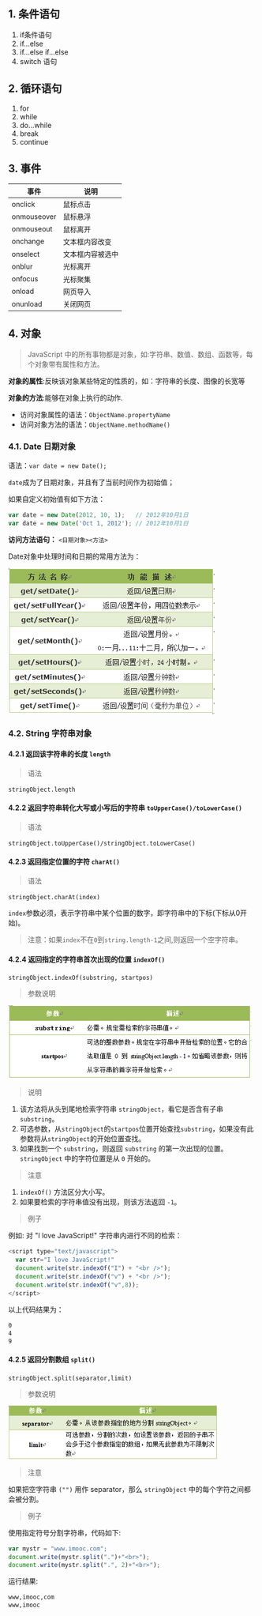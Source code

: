 ## 1. 条件语句
1. if条件语句
2. if...else
3. if...else if...else
4. switch 语句

## 2. 循环语句
1. for
2. while
3. do...while
4. break
5. continue

## 3. 事件
| 事件 | 说明 |
|---------|---------|
| onclick | 鼠标点击 |
| onmouseover | 鼠标悬浮 |
| onmouseout | 鼠标离开 |
| onchange | 文本框内容改变 |
| onselect | 文本框内容被选中 |
| onblur | 光标离开 |
| onfocus | 光标聚集 |
| onload | 网页导入 |
| onunload | 关闭网页 |

## 4. 对象
> JavaScript 中的所有事物都是对象，如:字符串、数值、数组、函数等，每个对象带有属性和方法。

**对象的属性**:反映该对象某些特定的性质的，如：字符串的长度、图像的长宽等

**对象的方法**:能够在对象上执行的动作.

* 访问对象属性的语法：`ObjectName.propertyName`
* 访问对象方法的语法：`ObjectName.methodName()`

### 4.1. Date 日期对象

语法：`var date = new Date();`

`date`成为了日期对象，并且有了当前时间作为初始值；

如果自定义初始值有如下方法：

```js
var date = new Date(2012, 10, 1);	// 2012年10月1日
var date = new Date('Oct 1, 2012'); // 2012年10月1日
```

**访问方法语句：** `<日期对象><方法>`

Date对象中处理时间和日期的常用方法为：

![Date对象处理方法](./data.png)

### 4.2. String 字符串对象

#### 4.2.1 返回该字符串的长度 `length`

> 语法

`stringObject.length`

#### 4.2.2 返回字符串转化大写或小写后的字符串 `toUpperCase()/toLowerCase()`

> 语法

`stringObject.toUpperCase()/stringObject.toLowerCase()` 

#### 4.2.3 返回指定位置的字符 `charAt()`

> 语法

`stringObject.charAt(index)`

`index`参数必须，表示字符串中某个位置的数字，即字符串中的下标(下标从0开始)。

> 注意：如果`index`不在`0`到`string.length-1`之间,则返回一个空字符串。

#### 4.2.4 返回指定的字符串首次出现的位置 `indexOf()`

`stringObject.indexOf(substring, startpos)`

> 参数说明

![indexof()](./indexof.png)

> 说明

1. 该方法将从头到尾地检索字符串 `stringObject`，看它是否含有子串 `substring`。
2. 可选参数，从`stringObject`的`startpos`位置开始查找`substring`，如果没有此参数将从`stringObject`的开始位置查找。
3. 如果找到一个 `substring`，则返回 `substring` 的第一次出现的位置。`stringObject` 中的字符位置是从 `0` 开始的。

> 注意

1. `indexOf()` 方法区分大小写。
2. 如果要检索的字符串值没有出现，则该方法返回 `-1`。

> 例子

例如: 对 "I love JavaScript!" 字符串内进行不同的检索：

```js
<script type="text/javascript">
  var str="I love JavaScript!"
  document.write(str.indexOf("I") + "<br />");
  document.write(str.indexOf("v") + "<br />");
  document.write(str.indexOf("v",8));
</script>
```

以上代码结果为：

``` console
0
4
9
```

#### 4.2.5 返回分割数组 `split()`

`stringObject.split(separator,limit)`

> 参数说明

![split()](./split.jpg)

> 注意

如果把空字符串 `("")` 用作 separator，那么 `stringObject` 中的每个字符之间都会被分割。

> 例子

使用指定符号分割字符串，代码如下:

```js
var mystr = "www.imooc.com";
document.write(mystr.split(".")+"<br>");
document.write(mystr.split(".", 2)+"<br>");
```

运行结果:

```console
www,imooc,com
www,imooc
```
